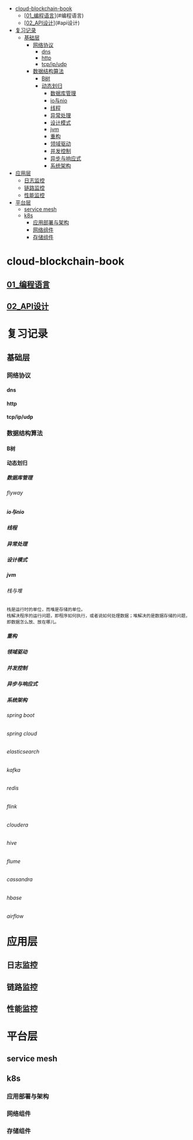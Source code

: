 -   [cloud-blockchain-book](#cloud-blockchain-book)
    -   [[01\_编程语言](01_编程语言/index.md)](#编程语言)
    -   [[02\_API设计](https://raw.githubusercontent.com/heidsoft/cloud-blockchain-book/master/02_API%E8%AE%BE%E8%AE%A1/OAuth%E5%BC%80%E5%8F%91%E4%B8%8E%E9%9B%86%E6%88%90.md)](#api设计)
-   [复习记录](#复习记录)
    -   [基础层](#基础层)
        -   [网络协议](#网络协议)
            -   [dns](#dns)
            -   [http](#http)
            -   [tcp/ip/udp](#tcpipudp)
        -   [数据结构算法](#数据结构算法)
            -   [B树](#b树)
            -   [动态划归](#动态划归)
                -   [数据库管理](#数据库管理)
                -   [io与nio](#io与nio)
                -   [线程](#线程)
                -   [异常处理](#异常处理)
                -   [设计模式](#设计模式)
                -   [jvm](#jvm)
                -   [重构](#重构)
                -   [领域驱动](#领域驱动)
                -   [并发控制](#并发控制)
                -   [异步与响应式](#异步与响应式)
                -   [系统架构](#系统架构)
-   [应用层](#应用层)
    -   [日志监控](#日志监控)
    -   [链路监控](#链路监控)
    -   [性能监控](#性能监控)
-   [平台层](#平台层)
    -   [service mesh](#service-mesh)
    -   [k8s](#k8s)
        -   [应用部署与架构](#应用部署与架构)
        -   [网络组件](#网络组件)
        -   [存储组件](#存储组件)

cloud-blockchain-book
=====================

[01\_编程语言](01_编程语言/index.md)
------------------------------------

[02\_API设计](https://raw.githubusercontent.com/heidsoft/cloud-blockchain-book/master/02_API%E8%AE%BE%E8%AE%A1/OAuth%E5%BC%80%E5%8F%91%E4%B8%8E%E9%9B%86%E6%88%90.md)
---------------------------------------------------------------------------------------------------------------------------------------------------------------------

复习记录
========

基础层
------

### 网络协议

#### dns

#### http

#### tcp/ip/udp

### 数据结构算法

#### B树

#### 动态划归

##### 数据库管理

###### flyway

##### io与nio

##### 线程

##### 异常处理

##### 设计模式

##### jvm

###### 栈与堆

    栈是运行时的单位，而堆是存储的单位。
    栈解决程序的运行问题，即程序如何执行，或者说如何处理数据；堆解决的是数据存储的问题，即数据怎么放、放在哪儿。

##### 重构

##### 领域驱动

##### 并发控制

##### 异步与响应式

##### 系统架构

###### spring boot

###### spring cloud

###### elasticsearch

###### kafka

###### redis

###### flink

###### cloudera

###### hive

###### flume

###### cassandra

###### hbase

###### airflow

应用层
======

日志监控
--------

链路监控
--------

性能监控
--------

平台层
======

service mesh
------------

k8s
---

### 应用部署与架构

### 网络组件

### 存储组件
